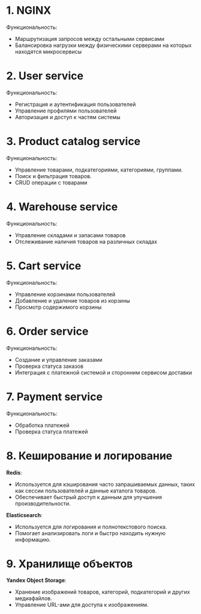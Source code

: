 # 1. NGINX

Функциональность:
- Маршрутизация запросов между остальными сервисами
- Балансировка нагрузки между физическими серверами на которых находятся микросервисы

# 2. User service

Функциональность:
- Регистрация и аутентификация пользователей
- Управление профилями пользователей
- Авторизация и доступ к частям системы

# 3. Product catalog service

Функциональность:
- Управление товарами, подкатегориями, категориями, группами. 
- Поиск и фильтрация товаров.
- CRUD операции с товарами

# 4. Warehouse service

Функциональность:
- Управление складами и запасами товаров
- Отслеживание наличия товаров на различных складах

# 5.  Cart service

Функциональность:
- Управление корзинами пользователей
- Добавление и удаление товаров из корзины
- Просмотр содержимого корзины

# 6. Order service

Функциональность:
- Создание и управление заказами 
- Проверка статуса заказов 
- Интеграция с платежной системой и сторонним сервисом доставки

# 7. Payment service

Функциональность:
- Обработка платежей
- Проверка статуса платежей

# 8. Кеширование и логирование

**Redis**:
- Используется для кэширования часто запрашиваемых данных, таких как сессии пользователей и данные каталога товаров.
- Обеспечивает быстрый доступ к данным для улучшения производительности.

**Elasticsearch**:
- Используется для логирования и полнотекстового поиска.
- Помогает анализировать логи и быстро находить нужную информацию.

# 9. Хранилище объектов

**Yandex Object Storage**:
- Хранение изображений товаров, категорий, подкатегорий и других медиафайлов.
- Управление URL-ами для доступа к изображениям.